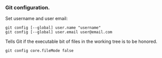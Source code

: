 ### Git configuration.

Set username and user email:
```
git config [--global] user.name "username"
git config [--global] user.email user@email.com
```

Tells Git if the executable bit of files in the working tree is to be honored.
```
git config core.fileMode false
```
